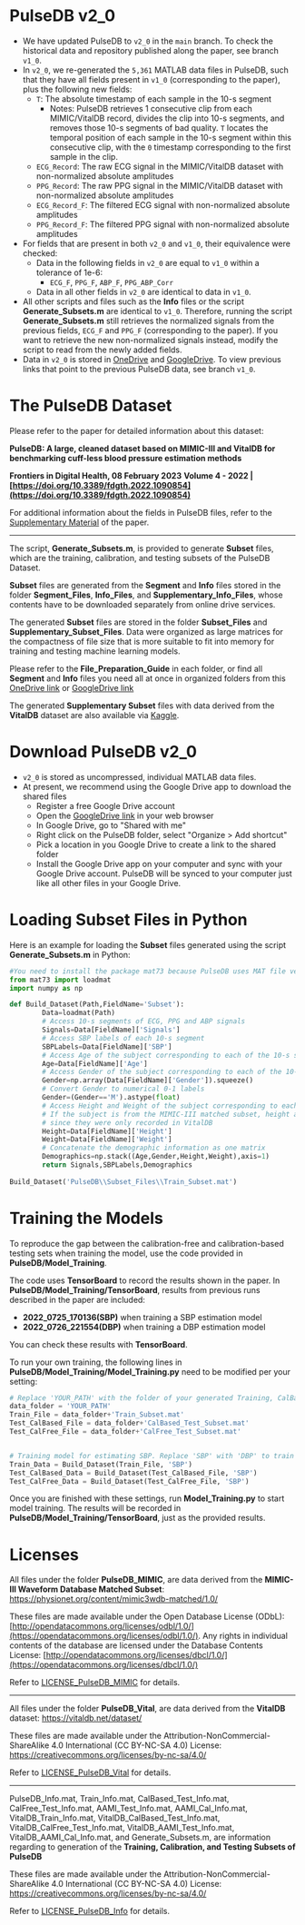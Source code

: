 # PulseDB v2_0

- We have updated PulseDB to `v2_0` in the `main` branch. To check the historical data and repository published along the paper, see branch `v1_0`.
- In `v2_0`, we re-generated the `5,361` MATLAB data files in PulseDB, such that they have all fields present in `v1_0` (corresponding to the paper), plus the following new fields:
  - `T`: The absolute timestamp of each sample in the 10-s segment
    - Notes: PulseDB retrieves 1 consecutive clip from each MIMIC/VitalDB record, divides the clip into 10-s segments, and removes those 10-s segments of bad quality. `T` locates the temporal position of each sample in the 10-s segment within this consecutive clip, with the `0` timestamp corresponding to the first sample in the clip.
  - `ECG_Record`: The raw ECG signal in the MIMIC/VitalDB dataset with non-normalized absolute amplitudes
  - `PPG_Record`: The raw PPG signal in the MIMIC/VitalDB dataset with non-normalized absolute amplitudes
  - `ECG_Record_F`: The filtered ECG signal with non-normalized absolute amplitudes
  - `PPG_Record_F`:  The filtered PPG signal with non-normalized absolute amplitudes
- For fields that are present in both `v2_0` and `v1_0`, their equivalence were checked:
  - Data in the following fields in `v2_0` are equal to `v1_0` within a tolerance of 1e-6:
    - `ECG_F`, `PPG_F`, `ABP_F`, `PPG_ABP_Corr`
  - Data in all other fields in `v2_0` are identical to data in `v1_0`.
- All other scripts and files such as the **Info** files or the script **Generate_Subsets.m** are identical to `v1_0`. Therefore, running the script **Generate_Subsets.m** still retrieves the normalized signals from the previous fields, `ECG_F` and `PPG_F` (corresponding to the paper). If you want to retrieve the new non-normalized signals instead, modify the script to read from the newly added fields.
- Data in `v2_0` is stored in [OneDrive](https://rutgersconnect-my.sharepoint.com/:f:/g/personal/ww329_soe_rutgers_edu/EqalUqc2s_dEqbhgugkUW1MBeNQIUEntgsGM67atFfivbg?e=csitkl) and [GoogleDrive](https://drive.google.com/drive/folders/10mz4mfBo6NczPNbbjX0a9tAKQSMugBjV?usp=sharing). To view previous links that point to the previous PulseDB data, see branch `v1_0`.

# The PulseDB Dataset

Please refer to the paper for detailed information about this dataset:

**PulseDB: A large, cleaned dataset based on MIMIC-III and VitalDB for benchmarking cuff-less blood pressure estimation methods**

**Frontiers in Digital Health, 08 February 2023**
**Volume 4 - 2022 | [https://doi.org/10.3389/fdgth.2022.1090854](https://doi.org/10.3389/fdgth.2022.1090854)**

For additional information about the fields in PulseDB files, refer to the [Supplementary Material](https://github.com/pulselabteam/PulseDB/blob/main/Supplementary%20Materials.pdf) of the paper. 
___

The script, **Generate_Subsets.m**, is provided to generate **Subset** files, which are the training, calibration, and testing subsets of the PulseDB Dataset. 

**Subset** files are generated from the **Segment** and **Info** files stored in the folder **Segment_Files**, **Info_Files**, and **Supplementary_Info_Files**, whose contents have to be downloaded separately from online drive services.

The generated **Subset** files are stored in the folder **Subset_Files** and **Supplementary_Subset_Files**. Data were organized as large matrices for the compactness of file size that is more suitable to fit into memory for training and testing machine learning models.

Please refer to the **File_Preparation_Guide** in each folder, or find all **Segment** and **Info** files you need all at once in organized folders from this [OneDrive link](https://rutgersconnect-my.sharepoint.com/:f:/g/personal/ww329_soe_rutgers_edu/EqalUqc2s_dEqbhgugkUW1MBeNQIUEntgsGM67atFfivbg?e=csitkl) or [GoogleDrive link](https://drive.google.com/drive/folders/10mz4mfBo6NczPNbbjX0a9tAKQSMugBjV?usp=sharing)

The generated **Supplementary Subset** files with data derived from the **VitalDB** dataset are also available via [Kaggle](https://doi.org/10.34740/KAGGLE/DS/2447469).

# Download PulseDB v2_0

- `v2_0` is stored as uncompressed, individual MATLAB data files.
- At present, we recommend using the Google Drive app to download the shared files
  - Register a free Google Drive account
  - Open the [GoogleDrive link](https://drive.google.com/drive/folders/10mz4mfBo6NczPNbbjX0a9tAKQSMugBjV?usp=sharing) in your web browser
  - In Google Drive, go to "Shared with me"
  - Right click on the PulseDB folder, select "Organize > Add shortcut"
  - Pick a location in you Google Drive to create a link to the shared folder
  - Install the Google Drive app on your computer and sync with your Google Drive account. PulseDB will be synced to your computer just like all other files in your Google Drive.


# Loading Subset Files in Python
Here is an example for loading the **Subset** files generated using the script **Generate_Subsets.m** in Python:
```python
#You need to install the package mat73 because PulseDB uses MAT file version 7.3 to store large volume data
from mat73 import loadmat 
import numpy as np

def Build_Dataset(Path,FieldName='Subset'):
        Data=loadmat(Path)
        # Access 10-s segments of ECG, PPG and ABP signals
        Signals=Data[FieldName]['Signals']
        # Access SBP labels of each 10-s segment
        SBPLabels=Data[FieldName]['SBP']
        # Access Age of the subject corresponding to each of the 10-s segment
        Age=Data[FieldName]['Age']
        # Access Gender of the subject corresponding to each of the 10-s segment
        Gender=np.array(Data[FieldName]['Gender']).squeeze()
        # Convert Gender to numerical 0-1 labels
        Gender=(Gender=='M').astype(float)
        # Access Height and Weight of the subject corresponding to each of the 10-s segment
        # If the subject is from the MIMIC-III matched subset, height and weight will be NaN 
        # since they were only recorded in VitalDB
        Height=Data[FieldName]['Height']
        Weight=Data[FieldName]['Weight']
        # Concatenate the demographic information as one matrix
        Demographics=np.stack((Age,Gender,Height,Weight),axis=1)
        return Signals,SBPLabels,Demographics
        
Build_Dataset('PulseDB\\Subset_Files\\Train_Subset.mat')
```

# Training the Models

To reproduce the gap between the calibration-free and calibration-based testing sets when training the model, use the code provided in **PulseDB/Model_Training**.

The code uses **TensorBoard** to record the results shown in the paper. In **PulseDB/Model_Training/TensorBoard**, results from previous runs described in the paper are included:

- **2022_0725_170136(SBP)** when training a SBP estimation model
- **2022_0726_221554(DBP)** when training a DBP estimation model

You can check these results with **TensorBoard**.

To run your own training, the following lines in **PulseDB/Model_Training/Model_Training.py** need to be modified per your setting:

```python
# Replace 'YOUR_PATH' with the folder of your generated Training, CalBased and CalFree testing subsets.
data_folder = 'YOUR_PATH'
Train_File = data_folder+'Train_Subset.mat'
Test_CalBased_File = data_folder+'CalBased_Test_Subset.mat'
Test_CalFree_File = data_folder+'CalFree_Test_Subset.mat'


# Training model for estimating SBP. Replace 'SBP' with 'DBP' to train model for DBP.
Train_Data = Build_Dataset(Train_File, 'SBP')
Test_CalBased_Data = Build_Dataset(Test_CalBased_File, 'SBP')
Test_CalFree_Data = Build_Dataset(Test_CalFree_File, 'SBP')
```

Once you are finished with these settings, run **Model_Training.py** to start model training. The results will be recorded in **PulseDB/Model_Training/TensorBoard**, just as the provided results. 

# Licenses

All files under the folder **PulseDB_MIMIC**, are data derived from the **MIMIC-III Waveform Database Matched Subset**: https://physionet.org/content/mimic3wdb-matched/1.0/

These files are made available under the Open Database License (ODbL): [http://opendatacommons.org/licenses/odbl/1.0/](https://opendatacommons.org/licenses/odbl/1.0/). Any rights in individual contents of the database are licensed under the Database Contents License: [http://opendatacommons.org/licenses/dbcl/1.0/](https://opendatacommons.org/licenses/dbcl/1.0/)

Refer to  [LICENSE_PulseDB_MIMIC](LICENSE_PulseDB_MIMIC) for details.

____

All files under the folder **PulseDB_Vital**, are data derived from the **VitalDB** dataset: https://vitaldb.net/dataset/

These files are made available under the Attribution-NonCommercial-ShareAlike 4.0 International (CC BY-NC-SA 4.0) License: https://creativecommons.org/licenses/by-nc-sa/4.0/ 

Refer to  [LICENSE_PulseDB_Vital](LICENSE_PulseDB_Vital) for details.

____

PulseDB_Info.mat, Train_Info.mat, CalBased_Test_Info.mat, CalFree_Test_Info.mat, AAMI_Test_Info.mat, AAMI_Cal_Info.mat, VitalDB_Train_Info.mat, VitalDB_CalBased_Test_Info.mat, VitalDB_CalFree_Test_Info.mat, VitalDB_AAMI_Test_Info.mat, VitalDB_AAMI_Cal_Info.mat, and Generate_Subsets.m, are information regarding to generation of the **Training, Calibration, and Testing Subsets of PulseDB**

These files are made available under the Attribution-NonCommercial-ShareAlike 4.0 International (CC BY-NC-SA 4.0) License: https://creativecommons.org/licenses/by-nc-sa/4.0/ 

Refer to  [LICENSE_PulseDB_Info](LICENSE_PulseDB_Info) for details.
